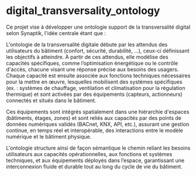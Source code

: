# digital_transversality_ontology
Ce projet vise à développer une ontologie support de la transversalité digital selon Synaptik, l'idée centrale étant que :

L'ontologie de la transversalité digitale débute par les attendus des utilisateurs du bâtiment (confort, sécurité, durabilité, ...), ceux-ci définissant les objectifs à atteindre. À partir de ces attendus, elle modélise des capacités spécifiques, comme l’optimisation énergétique ou le contrôle d'accès, chacune visant une réponse précise aux besoins des usagers. Chaque capacité est ensuite associée aux fonctions techniques nécessaires pour la mettre en œuvre, lesquelles mobilisent des systèmes spécifiques (ex. : systèmes de chauffage, ventilation et climatisation pour la régulation thermique) et sont activées par des équipements (capteurs, actionneurs) connectés et situés dans le bâtiment.

Ces équipements sont intégrés spatialement dans une hiérarchie d'espaces (bâtiments, étages, zones) et sont reliés aux capacités par des points de données numériques validés (BACnet, KNX, API, etc.), assurant une gestion continue, en temps réel et interopérable, des interactions entre le modèle numérique et le bâtiment physique.

L'ontologie structure ainsi de façon sémantique le chemin reliant les besoins utilisateurs aux capacités opérationnelles, aux fonctions et systèmes techniques, et aux équipements déployés dans l’espace, garantissant une interconnexion fluide et durable tout au long du cycle de vie du bâtiment.
